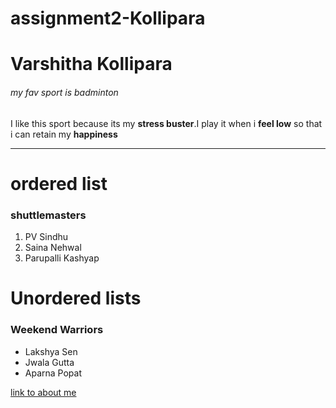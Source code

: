 # assignment2-Kollipara
# Varshitha Kollipara
###### my fav sport is badminton

 I like this sport because its my **stress buster**.I play it when i **feel low** so that i can retain my **happiness**
  ***
  # ordered list
  ### shuttlemasters
  1. PV Sindhu
  2. Saina Nehwal
  3. Parupalli Kashyap
  # Unordered lists
  ### Weekend Warriors
  * Lakshya Sen 
  * Jwala Gutta
  * Aparna Popat
  
 [link to  about me](https://github.com/Varsshitha/assignment2-Kollipara/blob/6a5a2c43c34150808c6e4aad59553a90f4a7e7ee/AboutMe.md) 
